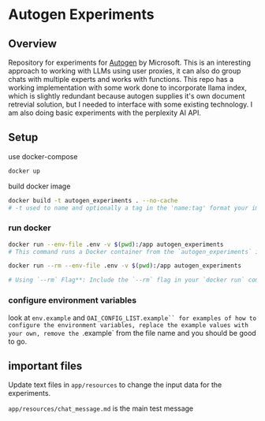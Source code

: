 # Autogen Experiments

## Overview

Repository for experiments for [Autogen](https://github.com/microsoft/autogen) by Microsoft. This is an interesting approach to working with LLMs using user proxies, it can also do group chats with multiple experts and works with functions. This repo has a working implementation with some work done to incorporate llama index, which is slightly redundant because autogen supplies it's own document retrevial solution, but I needed to interface with some existing technology. I am also doing basic experiments with the perplexity AI API.

## Setup

use docker-compose

```bash
docker up
```

build docker image

```bash
docker build -t autogen_experiments . --no-cache
# -t used to name and optionally a tag in the 'name:tag' format your image
```

### run docker

```bash
docker run --env-file .env -v $(pwd):/app autogen_experiments
# This command runs a Docker container from the `autogen_experiments` image, loads environment variables from a file named `.env`, and mounts the current directory to `/app` inside the container.
```

```bash
docker run --rm --env-file .env -v $(pwd):/app autogen_experiments

# Using `--rm` Flag**: Include the `--rm` flag in your `docker run` command to automatically remove the container when it exits:
```

### configure environment variables

look at `env.example` and `OAI_CONFIG_LIST.example`` for examples of how to configure the environment variables, replace the example values with your own, remove the `.example` from the file name and you should be good to go.

## important files

Update text files in `app/resources` to change the input data for the experiments.

`app/resources/chat_message.md` is the main test message
